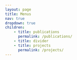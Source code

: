 ```yaml
---
layout: page
title: Menus
nav: true
dropdown: true
children: 
    - title: publications
      permalink: /publications/
    - title: divider
    - title: projects
      permalink: /projects/
---
```


